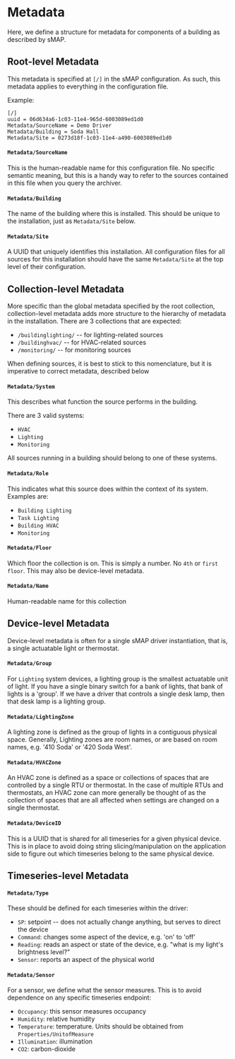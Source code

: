 Metadata
========

Here, we define a structure for metadata for components of a building as described by sMAP.

## Root-level Metadata

This metadata is specified at `[/]` in the sMAP configuration. As such, this metadata
applies to everything in the configuration file.


Example:
```
[/]
uuid = 06d634a6-1c03-11e4-965d-6003089ed1d0
Metadata/SourceName = Demo Driver
Metadata/Building = Soda Hall
Metadata/Site = 0273d18f-1c03-11e4-a490-6003089ed1d0
```

#### `Metadata/SourceName`

This is the human-readable name for this configuration file. No specific semantic meaning, but this
is a handy way to refer to the sources contained in this file when you query the archiver.

#### `Metadata/Building`

The name of the building where this is installed. This should be unique to the installation, just as
`Metadata/Site` below.

#### `Metadata/Site`

A UUID that uniquely identifies this installation. All configuration files for all sources for this
installation should have the same `Metadata/Site` at the top level of their configuration.

## Collection-level Metadata

More specific than the global metadata specified by the root collection, collection-level metadata
adds more structure to the hierarchy of metadata in the installation. There are 3 collections that are
expected:

* `/buildinglighting/` -- for lighting-related sources
* `/buildinghvac/` -- for HVAC-related sources
* `/monitoring/` -- for monitoring sources

When defining sources, it is best to stick to this nomenclature, but it is imperative to correct
metadata, described below

#### `Metadata/System`
This describes what function the source performs in the building.

There are 3 valid systems:

* `HVAC`
* `Lighting`
* `Monitoring`

All sources running in a building should belong to one of these systems.

#### `Metadata/Role`

This indicates what this source does within the context of its system. Examples are:

* `Building Lighting`
* `Task Lighting`
* `Building HVAC`
* `Monitoring`

#### `Metadata/Floor`

Which floor the collection is on. This is simply a number. No `4th` or `first floor`. This may also be
device-level metadata.

#### `Metadata/Name`

Human-readable name for this collection

## Device-level Metadata

Device-level metadata is often for a single sMAP driver instantiation, that is,
a single actuatable light or thermostat.

#### `Metadata/Group`

For `Lighting` system devices, a lighting group is the smallest actuatable unit
of light. If you have a single binary switch for a bank of lights, that bank of
lights is a 'group'. If we have a driver that controls a single desk lamp, then
that desk lamp is a lighting group.

#### `Metadata/LightingZone`
A lighting zone is defined as the group of lights in a contiguous physical
space. Generally, Lighting zones are room names, or are based on room names,
e.g. '410 Soda' or '420 Soda West'.

#### `Metadata/HVACZone`

An HVAC zone is defined as a space or collections of spaces that are controlled
by a single RTU or thermostat. In the case of multiple RTUs and thermostats, an
HVAC zone can more generally be thought of as the collection of spaces that are
all affected when settings are changed on a single thermostat.

#### `Metadata/DeviceID`

This is a UUID that is shared for all timeseries for a given physical device.
This is in place to avoid doing string slicing/manipulation on the application
side to figure out which timeseries belong to the same physical device.

## Timeseries-level Metadata

#### `Metadata/Type`

These should be defined for each timeseries within the driver:

* `SP`: setpoint -- does not actually change anything, but serves to direct the device
* `Command`: changes some aspect of the device, e.g. 'on' to 'off'
* `Reading`: reads an aspect or state of the device, e.g. "what is my light's brightness level?"
* `Sensor`: reports an aspect of the physical world

#### `Metadata/Sensor`

For a sensor, we define what the sensor measures. This is to avoid dependence on any specific timeseries endpoint:

* `Occupancy`: this sensor measures occupancy
* `Humidity`: relative humidity
* `Temperature`: temperature. Units should be obtained from `Properties/UnitofMeasure`
* `Illumination`: illumination
* `CO2`: carbon-dioxide

